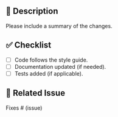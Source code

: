 ## 📌 Description
Please include a summary of the changes.

## ✅ Checklist
- [ ] Code follows the style guide.
- [ ] Documentation updated (if needed).
- [ ] Tests added (if applicable).

## 🔗 Related Issue
Fixes # (issue)
